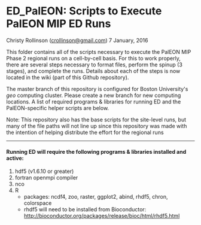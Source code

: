# ED_PalEON: Scripts to Execute PalEON MIP ED Runs
Christy Rollinson (crollinson@gmail.com)
7 January, 2016


This folder contains all of the scripts necessary to execute the PalEON MIP Phase 2 
regional runs on a cell-by-cell basis.  For this to work properly, there are several 
steps necessary to format files, perform the spinup (3 stages), and complete the runs.
Details about each of the steps is now located in the wiki (part of this Github 
repository).  

The master branch of this repository is configured for Boston University's *geo* 
computing cluster. Please create a new branch for new computing locations. A list of
required programs & libraries for running ED and the PalEON-specific helper scripts are
below.

Note: This repository also has the base scripts for the site-level runs, but many of the 
      file paths will not line up since this repository was made with the intention of
      helping distribute the effort for the regional runs

--------------------------

#### Running ED will require the following programs & libraries installed and active:
1. hdf5 (v1.6.10 or greater)
2. fortran openmpi compiler
2. nco
3. R
   - packages: ncdf4, zoo, raster, ggplot2, abind, rhdf5, chron, colorspace
   - rhdf5 will need to be installed from Bioconductor: http://bioconductor.org/packages/release/bioc/html/rhdf5.html


